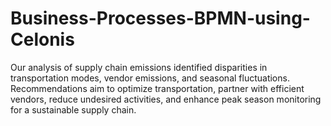 # Business-Processes-BPMN-using-Celonis
Our analysis of supply chain emissions identified disparities in transportation modes, vendor emissions, and seasonal fluctuations. Recommendations aim to optimize transportation, partner with efficient vendors, reduce undesired activities, and enhance peak season monitoring for a sustainable supply chain.
